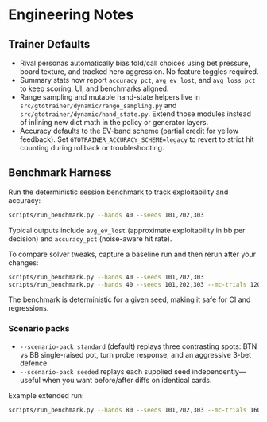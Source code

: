 # Engineering Notes

## Trainer Defaults

- Rival personas automatically bias fold/call choices using bet pressure,
  board texture, and tracked hero aggression. No feature toggles required.
- Summary stats now report `accuracy_pct`, `avg_ev_lost`, and `avg_loss_pct`
  to keep scoring, UI, and benchmarks aligned.
- Range sampling and mutable hand-state helpers live in
  `src/gtotrainer/dynamic/range_sampling.py` and
  `src/gtotrainer/dynamic/hand_state.py`. Extend those modules instead of
  inlining new dict math in the policy or generator layers.
- Accuracy defaults to the EV-band scheme (partial credit for yellow
  feedback). Set `GTOTRAINER_ACCURACY_SCHEME=legacy` to revert to strict
  hit counting during rollback or troubleshooting.

## Benchmark Harness

Run the deterministic session benchmark to track exploitability and accuracy:

```bash
scripts/run_benchmark.py --hands 40 --seeds 101,202,303
```

Typical outputs include `avg_ev_lost` (approximate exploitability in bb per
decision) and `accuracy_pct` (noise-aware hit rate).

To compare solver tweaks, capture a baseline run and then rerun after your
changes:

```bash
scripts/run_benchmark.py --hands 40 --seeds 101,202,303
scripts/run_benchmark.py --hands 40 --seeds 101,202,303 --mc-trials 120
```

The benchmark is deterministic for a given seed, making it safe for CI and
regressions.

### Scenario packs

- `--scenario-pack standard` (default) replays three contrasting spots: BTN vs BB
  single-raised pot, turn probe response, and an aggressive 3-bet defence.
- `--scenario-pack seeded` replays each supplied seed independently—useful when
  you want before/after diffs on identical cards.

Example extended run:

```bash
scripts/run_benchmark.py --hands 80 --seeds 101,202,303 --mc-trials 160
```
